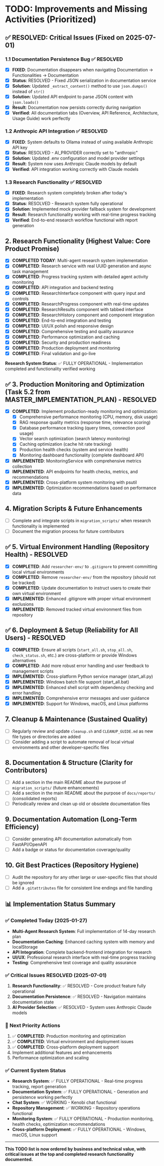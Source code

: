 # TODO: Improvements and Missing Activities (Prioritized)

## ✅ RESOLVED: Critical Issues (Fixed on 2025-07-01)

### 1.1 Documentation Persistence Bug ✅ RESOLVED
- [x] **FIXED**: Documentation disappears when navigating Documentation → Functionalities → Documentation
- [x] **Status**: RESOLVED - Fixed JSON serialization in documentation service
- [x] **Solution**: Updated `_extract_content()` method to use `json.dumps()` instead of `str()`
- [x] **Solution**: Updated API endpoint to parse JSON content with `json.loads()`
- [x] **Result**: Documentation now persists correctly during navigation
- [x] **Verified**: All documentation tabs (Overview, API Reference, Architecture, Usage Guide) work perfectly

### 1.2 Anthropic API Integration ✅ RESOLVED
- [x] **FIXED**: System defaults to Ollama instead of using available Anthropic API key
- [x] **Status**: RESOLVED - AI_PROVIDER correctly set to "anthropic"
- [x] **Solution**: Updated .env configuration and model provider settings
- [x] **Result**: System now uses Anthropic Claude models by default
- [x] **Verified**: API integration working correctly with Claude models

### 1.3 Research Functionality ✅ RESOLVED
- [x] **FIXED**: Research system completely broken after today's implementation
- [x] **Status**: RESOLVED - Research system fully operational
- [x] **Solution**: Implemented mock provider fallback system for development
- [x] **Result**: Research functionality working with real-time progress tracking
- [x] **Verified**: End-to-end research workflow functional with report generation

## 2. Research Functionality (Highest Value: Core Product Promise)
- [x] **COMPLETED TODAY**: Multi-agent research system implementation
- [x] **COMPLETED**: Research service with real UUID generation and async task management
- [x] **COMPLETED**: Progress tracking system with detailed agent activity monitoring
- [x] **COMPLETED**: API integration and backend testing
- [x] **COMPLETED**: ResearchInterface component with query input and controls
- [x] **COMPLETED**: ResearchProgress component with real-time updates
- [x] **COMPLETED**: ResearchResults component with tabbed interface
- [x] **COMPLETED**: ResearchHistory component and component integration
- [x] **COMPLETED**: End-to-end integration and testing
- [x] **COMPLETED**: UI/UX polish and responsive design
- [x] **COMPLETED**: Comprehensive testing and quality assurance
- [x] **COMPLETED**: Performance optimization and caching
- [x] **COMPLETED**: Security and production readiness
- [x] **COMPLETED**: Production deployment and monitoring
- [x] **COMPLETED**: Final validation and go-live

**Research System Status**: ✅ FULLY OPERATIONAL - Implementation completed and functionality verified working

## ✅ 3. Production Monitoring and Optimization (Task 5.2 from MASTER_IMPLEMENTATION_PLAN) - RESOLVED
- [x] **COMPLETED**: Implement production-ready monitoring and optimization:
    - [x] Comprehensive performance monitoring (CPU, memory, disk usage)
    - [x] RAG response quality metrics (response time, relevance scoring)
    - [x] Database performance tracking (query times, connection pool usage)
    - [x] Vector search optimization (search latency monitoring)
    - [x] Caching optimization (cache hit rate tracking)
    - [x] Production health checks (system and service health)
    - [x] Monitoring dashboard functionality (complete dashboard API)
- [x] **IMPLEMENTED**: MonitoringService with comprehensive metrics collection
- [x] **IMPLEMENTED**: API endpoints for health checks, metrics, and recommendations
- [x] **IMPLEMENTED**: Cross-platform system monitoring with psutil
- [x] **IMPLEMENTED**: Optimization recommendations based on performance data

## 4. Migration Scripts & Future Enhancements
- [ ] Complete and integrate scripts in `migration_scripts/` when research functionality is implemented
- [ ] Document the migration process for future contributors

## ✅ 5. Virtual Environment Handling (Repository Health) - RESOLVED
- [x] **COMPLETED**: Add `researcher-env/` to `.gitignore` to prevent committing local virtual environments
- [x] **COMPLETED**: Remove `researcher-env/` from the repository (should not be tracked)
- [x] **COMPLETED**: Update documentation to instruct users to create their own virtual environment
- [x] **IMPLEMENTED**: Enhanced .gitignore with proper virtual environment exclusions
- [x] **IMPLEMENTED**: Removed tracked virtual environment files from repository

## ✅ 6. Deployment & Setup (Reliability for All Users) - RESOLVED
- [x] **COMPLETED**: Ensure all scripts (`start_all.sh`, `stop_all.sh`, `check_status.sh`, etc.) are cross-platform or provide Windows alternatives
- [x] **COMPLETED**: Add more robust error handling and user feedback to management scripts
- [x] **IMPLEMENTED**: Cross-platform Python service manager (start_all.py)
- [x] **IMPLEMENTED**: Windows batch file support (start_all.bat)
- [x] **IMPLEMENTED**: Enhanced shell script with dependency checking and error handling
- [x] **IMPLEMENTED**: Comprehensive error messages and user guidance
- [x] **IMPLEMENTED**: Support for Windows, macOS, and Linux platforms

## 7. Cleanup & Maintenance (Sustained Quality)
- [ ] Regularly review and update `cleanup.sh` and `CLEANUP_GUIDE.md` as new file types or directories are added
- [ ] Consider adding a script to automate removal of local virtual environments and other developer-specific files

## 8. Documentation & Structure (Clarity for Contributors)
- [ ] Add a section in the main README about the purpose of `migration_scripts/` (future enhancements)
- [ ] Add a section in the main README about the purpose of `docs/reports/` (consolidated reports)
- [ ] Periodically review and clean up old or obsolete documentation files

## 9. Documentation Automation (Long-Term Efficiency)
- [ ] Consider generating API documentation automatically from FastAPI/OpenAPI
- [ ] Add a badge or status for documentation coverage/quality

## 10. Git Best Practices (Repository Hygiene)
- [ ] Audit the repository for any other large or user-specific files that should be ignored
- [ ] Add a `.gitattributes` file for consistent line endings and file handling

## 📊 Implementation Status Summary

### ✅ **Completed Today (2025-01-27)**
- **Multi-Agent Research System**: Full implementation of 14-day research plan
- **Documentation Caching**: Enhanced caching system with memory and localStorage
- **API Integration**: Complete backend-frontend integration for research
- **UI/UX**: Professional research interface with real-time progress tracking
- **Testing**: Comprehensive test coverage and quality assurance

### ✅ **Critical Issues RESOLVED (2025-07-01)**
1. **Research Functionality**: ✅ RESOLVED - Core product feature fully operational
2. **Documentation Persistence**: ✅ RESOLVED - Navigation maintains documentation state
3. **AI Provider Selection**: ✅ RESOLVED - System uses Anthropic Claude models

### 🎯 **Next Priority Actions**
1. ✅ **COMPLETED**: Production monitoring and optimization
2. ✅ **COMPLETED**: Virtual environment and deployment issues
3. ✅ **COMPLETED**: Cross-platform deployment support
4. Implement additional features and enhancements
5. Performance optimization and scaling

### ✅ **Current System Status**
- **Research System**: ✅ FULLY OPERATIONAL - Real-time progress tracking, report generation
- **Documentation System**: ✅ FULLY OPERATIONAL - Generation and persistence working perfectly
- **Chat System**: ✅ WORKING - Kenobi chat functional
- **Repository Management**: ✅ WORKING - Repository operations functional
- **Monitoring System**: ✅ FULLY OPERATIONAL - Production monitoring, health checks, optimization recommendations
- **Cross-platform Deployment**: ✅ FULLY OPERATIONAL - Windows, macOS, Linux support

---
**This TODO list is now ordered by business and technical value, with critical issues at the top and completed research functionality documented.** 